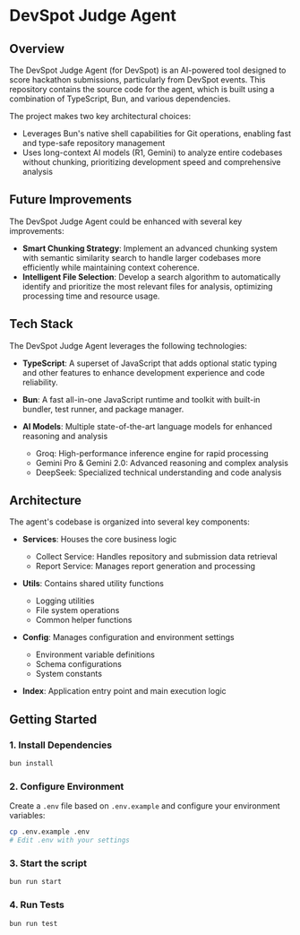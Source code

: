 # DevSpot Judge Agent

## Overview

The DevSpot Judge Agent (for DevSpot) is an AI-powered tool designed to score hackathon submissions, particularly from DevSpot events. This repository contains the source code for the agent, which is built using a combination of TypeScript, Bun, and various dependencies.

The project makes two key architectural choices:

- Leverages Bun's native shell capabilities for Git operations, enabling fast and type-safe repository management
- Uses long-context AI models (R1, Gemini) to analyze entire codebases without chunking, prioritizing development speed and comprehensive analysis

## Future Improvements

The DevSpot Judge Agent could be enhanced with several key improvements:

- **Smart Chunking Strategy**: Implement an advanced chunking system with semantic similarity search to handle larger codebases more efficiently while maintaining context coherence.
- **Intelligent File Selection**: Develop a search algorithm to automatically identify and prioritize the most relevant files for analysis, optimizing processing time and resource usage.

## Tech Stack

The DevSpot Judge Agent leverages the following technologies:

- **TypeScript**: A superset of JavaScript that adds optional static typing and other features to enhance development experience and code reliability.

- **Bun**: A fast all-in-one JavaScript runtime and toolkit with built-in bundler, test runner, and package manager.

- **AI Models**: Multiple state-of-the-art language models for enhanced reasoning and analysis
  - Groq: High-performance inference engine for rapid processing
  - Gemini Pro & Gemini 2.0: Advanced reasoning and complex analysis
  - DeepSeek: Specialized technical understanding and code analysis

## Architecture

The agent's codebase is organized into several key components:

- **Services**: Houses the core business logic

  - Collect Service: Handles repository and submission data retrieval
  - Report Service: Manages report generation and processing

- **Utils**: Contains shared utility functions

  - Logging utilities
  - File system operations
  - Common helper functions

- **Config**: Manages configuration and environment settings

  - Environment variable definitions
  - Schema configurations
  - System constants

- **Index**: Application entry point and main execution logic

## Getting Started

### 1. Install Dependencies

```bash
bun install
```

### 2. Configure Environment

Create a `.env` file based on `.env.example` and configure your environment variables:

```bash
cp .env.example .env
# Edit .env with your settings
```

### 3. Start the script

```bash
bun run start
```

### 4. Run Tests

```bash
bun run test
```
